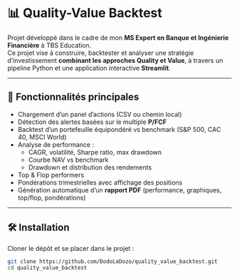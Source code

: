 # 📊 Quality-Value Backtest

Projet développé dans le cadre de mon **MS Expert en Banque et Ingénierie Financière** à TBS Education.  
Ce projet vise à construire, backtester et analyser une stratégie d’investissement **combinant les approches Quality et Value**, à travers un pipeline Python et une application interactive **Streamlit**.

---

## 🚀 Fonctionnalités principales

- Chargement d’un panel d’actions (CSV ou chemin local)  
- Détection des alertes basées sur le multiple **P/FCF**  
- Backtest d’un portefeuille équipondéré vs benchmark (S&P 500, CAC 40, MSCI World)  
- Analyse de performance :
  - CAGR, volatilité, Sharpe ratio, max drawdown  
  - Courbe NAV vs benchmark  
  - Drawdown et distribution des rendements  
- Top & Flop performers  
- Pondérations trimestrielles avec affichage des positions  
- Génération automatique d’un **rapport PDF** (performance, graphiques, top/flop, pondérations)  

---

## 🛠️ Installation

Cloner le dépôt et se placer dans le projet :  
```bash
git clone https://github.com/DodoLeDozo/quality_value_backtest.git
cd quality_value_backtest

